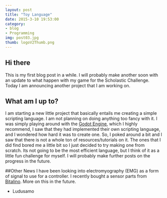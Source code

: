 ```yaml
---
layout: post
title: "Toy Language"
date: 2015-3-10 19:53:00
category: 
- blog
- Programming
img: post03.jpg
thumb: logoV2Thumb.png
---
```

## Hi there
This is my first blog post in a while. I will probably make another soon with an update to what happen with my game for the Scholastic Challenge. Today I am announcing another project that I am working on.
<!--more-->

## What am I up to?
I am starting a new little project that basically entails me creating a simple scripting language. I am not planning on doing anything too fancy with it.
I was simply playing around with the [Godot Engine](http://www.godotengine.org), which I highly recommend, I saw that they had implemented their own scripting language, and I wondered how hard it was to create one.
So, I poked around a bit and I saw that there is not a whole ton of resources/tutorials on it. The ones that I did find bored me a little bit so I just decided to try making one from scratch.
Its not going to be the most efficient language, but I think of it as a little fun challenge for myself. I will probably make further posts on the progress in the future.

##Other News
I have been looking into electromyography (EMG) as a form of signal to use for a controller. I recently bought a sensor parts from [Bitalino](http://www.bitalino.com). More on this in the future.

- Ludusamo
